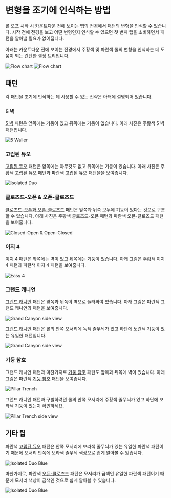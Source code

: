 # 변형을 조기에 인식하는 방법

롤 오프 시작 시 카운트다운 전에 보이는 맵의 전경에서 패턴의 변형을 인식할 수 있습니다. 시작 전에 전경을 보고 어떤 변형인지 인식할 수 있으면 첫 번째 랩을 소비하면서 패턴을 알아낼 필요가 없어집니다.

아래는 카운트다운 전에 보이는 전경에서 주황색 및 파란색 롤의 변형을 인식하는 데 도움이 되는 간단한 결정 트리입니다.

![Flow chart](../images/advanced/recognizing-variants/flow-chart-light.jpg#only-light)
![Flow chart](../images/advanced/recognizing-variants/flow-chart-dark.jpg#only-dark)

## 패턴

각 패턴을 조기에 인식하는 데 사용할 수 있는 전략은 아래에 설명되어 있습니다.

### 5 벽

[5 벽](../rolls/5-waller.md) 패턴은 앞쪽에는 기둥이 있고 뒤쪽에는 기둥이 없습니다. 아래 사진은 주황색 5 벽 패턴입니다.

![5 Waller](../images/advanced/recognizing-variants/5-waller.jpg)

### 고립된 듀오

[고립된 듀오](../rolls/isolated-duo.md) 패턴은 앞쪽에는 아무것도 없고 뒤쪽에는 기둥이 있습니다. 아래 사진은 주황색 고립된 듀오 패턴과 파란색 고립된 듀오 패턴을을 보여줍니다.

![Isolated Duo](../images/advanced/recognizing-variants/isolated-duo.jpg)

### 클로즈드-오픈 & 오픈-클로즈드

[클로즈드-오픈과 오픈-클로즈드](../rolls/closed-open-open-closed.md) 패턴은 앞쪽과 뒤쪽 모두에 기둥이 있다는 것으로 구분할 수 있습니다. 아래 사진은 주황색 클로즈드-오픈 패턴과 파란색 오픈-클로즈드 패턴을 보여줍니다.

![Closed-Open & Open-Closed](../images/advanced/recognizing-variants/closed-open-open-closed.jpg)

### 이지 4

[이지 4](../rolls/easy-4.md) 패턴은 앞쪽에는 벽이 있고 뒤쪽에는 기둥이 있습니다. 아래 그림은 주황색 이지 4 패턴과 파란색 이지 4 패턴을 보여줍니다.

![Easy 4](../images/advanced/recognizing-variants/easy-4.jpg)

### 그랜드 캐니언

[그랜드 캐니언](../rolls/grand-canyon.md) 패턴은 앞쪽과 뒤쪽이 벽으로 둘러싸여 있습니다. 아래 그림은 파란색 그랜드 캐니언의 패턴을 보여줍니다.

![Grand Canyon side view](../images/advanced/recognizing-variants/grand-canyon.jpg)

[그랜드 캐니언](../rolls/grand-canyon.md) 패턴은 롤의 안쪽 모서리에 녹색 줄무늬가 있고 하단에 노란색 기둥이 있는 유일한 패턴입니다.

![Grand Canyon side view](../images/advanced/recognizing-variants/grand-canyon-side-view.jpg)

### 기둥 참호

그랜드 캐니언 패턴과 마찬가지로 [기둥 참호](../rolls/pillar-trench.md) 패턴도 앞쪽과 뒤쪽에 벽이 있습니다. 아래 그림은 파란색 [기둥 참호](../rolls/pillar-trench.md) 패턴을 보여줍니다.

![Pillar Trench](../images/advanced/recognizing-variants/pillar-trench.jpg)

그랜드 캐니언 패턴과 구별하려면 롤의 안쪽 모서리에 주황색 줄무늬가 있고 하단에 보라색 기둥이 있는지 확인하세요.

![Pillar Trench side view](../images/advanced/recognizing-variants/pillar-trench-side-view.jpg)

## 기타 팁

파란색 [고립된 듀오](../rolls/isolated-duo.md) 패턴은 안쪽 모서리에 보라색 줄무늬가 있는 유일한 파란색 패턴이기 때문에 모서리 안쪽에 보라색 줄무늬 색상으로 쉽게 알아볼 수 있습니다.

![Isolated Duo Blue](../images/advanced/recognizing-variants/isolated-duo-blue-side-view.jpg)

마찬가지로, 파란색 [오픈-클로즈드](../rolls/closed-open-open-closed.md) 패턴은 모서리가 금색인 유일한 파란색 패턴이기 때문에 모서리 색상이 금색인 것으로 쉽게 알아볼 수 있습니다.

![Isolated Duo Blue](../images/advanced/recognizing-variants/open-closed-blue-side-view.jpg)
